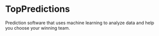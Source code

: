 # TopPredictions
Prediction software that uses machine learning to analyze data and help you choose your winning team.
